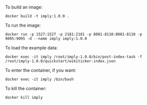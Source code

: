 To build an image:

```
docker build -t imply:1.0.0 .
```

To run the image:

```
docker run -p 1527:1527 -p 2181:2181 -p 8081-8110:8081-8110 -p 9095:9095 -d --name imply imply:1.0.0
```

To load the example data:

```
docker exec -it imply /root/imply-1.0.0/bin/post-index-task -f /root/imply-1.0.0/quickstart/wikiticker-index.json
```

To enter the container, if you want:

```
docker exec -it imply /bin/bash
```

To kill the container:

```
docker kill imply
```